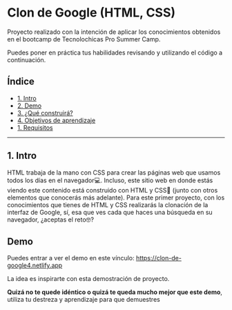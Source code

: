 # Clon de Google (HTML, CSS)

Proyecto realizado con la intención de aplicar los conocimientos obtenidos en el bootcamp de Tecnolochicas Pro Summer Camp.

Puedes poner en práctica tus habilidades revisando y utilizando el código a continuación.

## Índice

* [1. Intro](url)
* [2. Demo](url)
* [3. ¿Qué construirá?](url)
* [4. Objetivos de aprendizaje](url)
* [1. Requisitos](url)

****

## 1. Intro
HTML trabaja de la mano con CSS para crear las páginas web que usamos todos los días en el navegador💻. Incluso, este sitio web en donde estás viendo este contenido está construido con HTML y CSS🤯 (junto con otros elementos que conocerás más adelante). Para este primer proyecto, con los conocimientos que tienes de HTML y CSS realizarás la clonación de la interfaz de Google, sí, esa que ves cada que haces una búsqueda en su navegador, ¿aceptas el reto🤓?

## Demo
Puedes entrar a ver el demo en este vínculo: https://clon-de-google4.netlify.app

La idea es inspirarte con esta demostración de proyecto.

**Quizá no te quede idéntico o quizá te queda mucho mejor que este demo**, utiliza tu destreza y aprendizaje para que demuestres 
